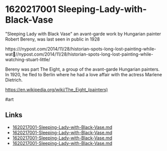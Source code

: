 # 1620217001 Sleeping-Lady-with-Black-Vase


"Sleeping Lady with Black Vase" an avant-garde work by Hungarian painter
Robert Bereny, was last seen in public in 1928    

https:///nypost.com/2014/11/28/historian-spots-long-lost-painting-while-wat//nypost.com/2014/11/28/historian-spots-long-lost-painting-while-watching-stuart-little/   

Bereny was part The Eight, a group of the avant-garde Hungarian painters. In
1920, he fled to Berlin where he had a love affair with the actress Marlene
Dietrich.  

https://en.wikipedia.org/wiki/The_Eight_(painters)  

#art

## Links
- [1620217001-Sleeping-Lady-with-Black-Vase.md](1620217001-Sleeping-Lady-with-Black-Vase.md)
- [1620217001-Sleeping-Lady-with-Black-Vase.md](1620217001-Sleeping-Lady-with-Black-Vase.md)
- [1620217001-Sleeping-Lady-with-Black-Vase.md](1620217001-Sleeping-Lady-with-Black-Vase.md)
- [1620217001-Sleeping-Lady-with-Black-Vase.md](1620217001-Sleeping-Lady-with-Black-Vase.md)
